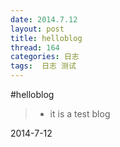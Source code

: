 ```yaml
---
date: 2014.7.12
layout: post
title: helloblog
thread: 164
categories: 日志
tags:  日志 测试
---
```


#helloblog
>* it is a test blog   

2014-7-12
